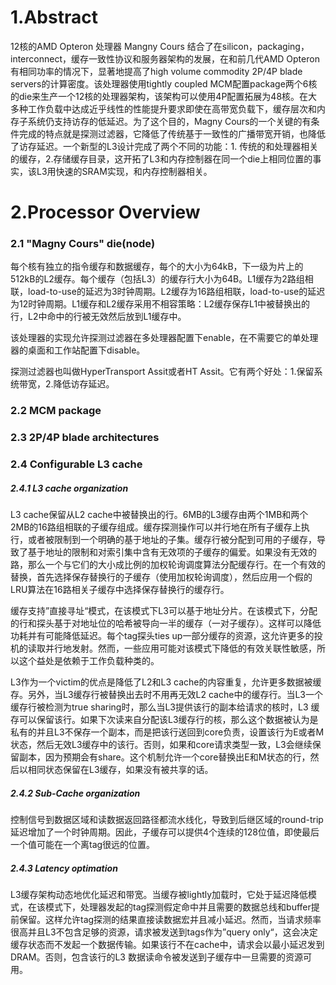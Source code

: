 # 1.Abstract

12核的AMD Opteron 处理器 Mangny Cours 结合了在silicon，packaging，interconnect，缓存一致性协议和服务器架构的发展，在和前几代AMD Opteron有相同功率的情况下，显著地提高了high volume commodity 2P/4P blade servers的计算密度。该处理器使用tightly coupled MCM配置package两个6核的die来生产一个12核的处理器架构，该架构可以使用4P配置拓展为48核。在大多种工作负载中达成近乎线性的性能提升要求即使在高带宽负载下，缓存层次和内存子系统仍支持访存的低延迟。为了这个目的，Magny Cours的一个关键的有条件完成的特点就是探测过滤器，它降低了传统基于一致性的广播带宽开销，也降低了访存延迟。一个新型的L3设计完成了两个不同的功能：1. 传统的和处理器相关的缓存，2.存储缓存目录，这开拓了L3和内存控制器在同一个die上相同位置的事实，该L3用快速的SRAM实现，和内存控制器相关。

# 2.Processor Overview

### 2.1 "Magny Cours" die(node)

每个核有独立的指令缓存和数据缓存，每个的大小为64kB，下一级为片上的512kB的L2缓存。每个缓存（包括L3）的缓存行大小为64B。L1缓存为2路组相联，load-to-use的延迟为3时钟周期。L2缓存为16路组相联，load-to-use的延迟为12时钟周期。L1缓存和L2缓存采用不相容策略：L2缓存保存L1中被替换出的行，L2中命中的行被无效然后放到L1缓存中。

该处理器的实现允许探测过滤器在多处理器配置下enable，在不需要它的单处理器的桌面和工作站配置下disable。

探测过滤器也叫做HyperTransport Assit或者HT Assit。它有两个好处：1.保留系统带宽，2.降低访存延迟。

### 2.2 MCM package

### 2.3 2P/4P blade architectures

### 2.4 Configurable L3 cache

##### 2.4.1 L3 cache organization

L3 cache保留从L2 cache中被替换出的行。6MB的L3缓存由两个1MB和两个2MB的16路组相联的子缓存组成。缓存探测操作可以并行地在所有子缓存上执行，或者被限制到一个明确的基于地址的子集。缓存行被分配到可用的子缓存，导致了基于地址的限制和对索引集中含有无效项的子缓存的偏爱。如果没有无效的路，那么一个与它们的大小成比例的加权轮询调度算法分配缓存行。在一个有效的替换，首先选择保存替换行的子缓存（使用加权轮询调度），然后应用一个假的LRU算法在16路相关子缓存中选择保存替换行的缓存行。

缓存支持”直接寻址“模式，在该模式下L3可以基于地址分片。在该模式下，分配的行和探头基于对地址位的哈希被导向一半的缓存（一对子缓存）。这样可以降低功耗并有可能降低延迟。每个tag探头ties up一部分缓存的资源，这允许更多的投机的读取并行地发射。然而，一些应用可能对该模式下降低的有效关联性敏感，所以这个益处是依赖于工作负载种类的。

L3作为一个victim的优点是降低了L2和L3 cache的内容重复，允许更多数据被缓存。另外，当L3缓存行被替换出去时不用再无效L2 cache中的缓存行。当L3一个缓存行被检测为true sharing时，那么当L3提供该行的副本给请求的核时，L3 缓存可以保留该行。如果下次读来自分配该L3缓存行的核，那么这个数据被认为是私有的并且L3不保存一个副本，而是把该行送回到core负责，设置该行为E或者M状态，然后无效L3缓存中的该行。否则，如果和core请求类型一致，L3会继续保留副本，因为预期会有share。这个机制允许一个core替换出E和M状态的行，然后以相同状态保留在L3缓存，如果没有被共享的话。

##### 2.4.2 Sub-Cache organization

控制信号到数据区域和读数据返回路径都流水线化，导致到后继区域的round-trip延迟增加了一个时钟周期。因此，子缓存可以提供4个连续的128位值，即使最后一个值可能在一个离tag很远的位置。

##### 2.4.3 Latency optimation

L3缓存架构动态地优化延迟和带宽。当缓存被lightly加载时，它处于延迟降低模式，在该模式下，处理器发起的tag探测假定命中并且需要的数据总线和buffer提前保留。这样允许tag探测的结果直接读数据宏并且减小延迟。然而，当请求频率很高并且L3不包含足够的资源，请求被发送到tags作为”query only“，这会决定缓存状态而不发起一个数据传输。如果该行不在cache中，请求会以最小延迟发到DRAM。否则，包含该行的L3 数据读命令被发送到子缓存中一旦需要的资源可用。



























